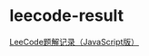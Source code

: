 # leecode-result

[LeeCode题解记录（JavaScript版）](https://httishere.github.io/2021/10/13/LeeCode-by-JS/)
